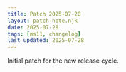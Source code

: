 ```yaml
---
title: Patch 2025-07-28
layout: patch-note.njk
date: 2025-07-28
tags: [ms11, changelog]
last_updated: 2025-07-28
---
```


Initial patch for the new release cycle.
